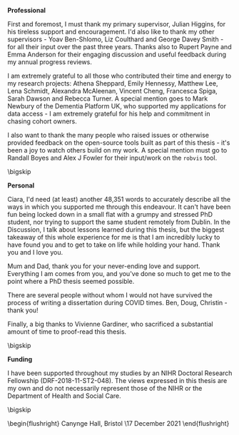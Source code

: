 <!-- do not edit by hand - make changes to _acknowledgements.Rmd instead -->

<!-- TODO UPDATE and check all name spellings -->

__Professional__

First and foremost, I must thank my primary supervisor, Julian Higgins, for his tireless support and encouragement. I'd also like to thank my other supervisors - Yoav Ben-Shlomo, Liz Coulthard and George Davey Smith - for all their input over the past three years. Thanks also to Rupert Payne and Emma Anderson for their engaging discussion and useful feedback during my annual progress reviews.

I am extremely grateful to all those who contributed their time and energy to my research projects: Athena Sheppard, Emily Hennessy, Matthew Lee, Lena Schmidt, Alexandra McAleenan, Vincent Cheng, Francesca Spiga, Sarah Dawson and Rebecca Turner. A special mention goes to Mark Newbury of the Dementia Platform UK, who supported my applications for data access - I am extremely grateful for his help and commitment in chasing cohort owners.

I also want to thank the many people who raised issues or otherwise provided feedback on the open-source tools built as part of this thesis - it's been a joy to watch others build on my work. A special mention must go to Randall Boyes and Alex J Fowler for their input/work on the `robvis` tool.

\bigskip

__Personal__

Ciara, I'd need (at least) another 48,351 words to accurately describe all the ways in which you supported me through this endeavour. It can't have been fun being locked down in a small flat with a grumpy and stressed PhD student, nor trying to support the same student remotely from Dublin. In the Discussion, I talk about lessons learned during this thesis, but the biggest takeaway of this whole experience for me is that I am incredibly lucky to have found you and to get to take on life while holding your hand. Thank you and I love you.

Mum and Dad, thank you for your never-ending love and support. Everything I am comes from you, and you've done so much to get me to the point where a PhD thesis seemed possible.

There are several people without whom I would not have survived the process of writing a dissertation during COVID times. Ben, Doug, Christin - thank you! 

Finally, a big thanks to Vivienne Gardiner, who sacrificed a substantial amount of time to proof-read this thesis.

\bigskip

__Funding__

I have been supported throughout my studies by an NIHR Doctoral Research Fellowship (DRF-2018-11-ST2-048). The views expressed in this thesis are my own and do not necessarily represent those of the NIHR or the Department of Health and Social Care.

\bigskip

\begin{flushright}
Canynge Hall, Bristol \\17 December 2021
\end{flushright}
